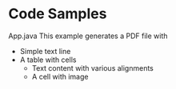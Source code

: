 # Code Samples

App.java
This example generates a PDF file with
- Simple text line
- A table with cells
  - Text content with various alignments
  - A cell with image
